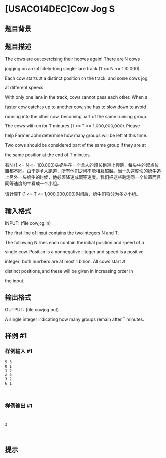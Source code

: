 # [USACO14DEC]Cow Jog S

## 题目背景



## 题目描述

 

The cows are out exercising their hooves again!  There are N cows

jogging on an infinitely-long single-lane track (1 <= N <= 100,000).

Each cow starts at a distinct position on the track, and some cows jog

at different speeds.


 

With only one lane in the track, cows cannot pass each other.  When a

faster cow catches up to another cow, she has to slow down to avoid

running into the other cow, becoming part of the same running group.

 

The cows will run for T minutes (1 <= T <= 1,000,000,000).  Please

help Farmer John determine how many groups will be left at this time.

Two cows should be considered part of the same group if they are at


the same position at the end of T minutes. 

有N (1 <= N <= 100,000)头奶牛在一个单人的超长跑道上慢跑，每头牛的起点位置都不同。由于是单人跑道，所有他们之间不能相互超越。当一头速度快的奶牛追上另外一头奶牛的时候，他必须降速成同等速度。我们把这些跑走同一个位置而且同等速度的牛看成一个小组。


请计算T (1 <= T <= 1,000,000,000)时间后，奶牛们将分为多少小组。



## 输入格式

INPUT: (file cowjog.in) 

The first line of input contains the two integers N and T.


The following N lines each contain the initial position and speed of a

single cow.  Position is a nonnegative integer and speed is a positive

integer; both numbers are at most 1 billion.  All cows start at

distinct positions, and these will be given in increasing order in

the input.


 

## 输出格式

OUTPUT: (file cowjog.out) 

A single integer indicating how many groups remain after T minutes.



## 样例 #1

### 样例输入 #1
```
5 3 
0 1 
1 2 
2 3 
3 2 
6 1 

 

```

### 样例输出 #1

```
 

3 

 
```

## 提示


